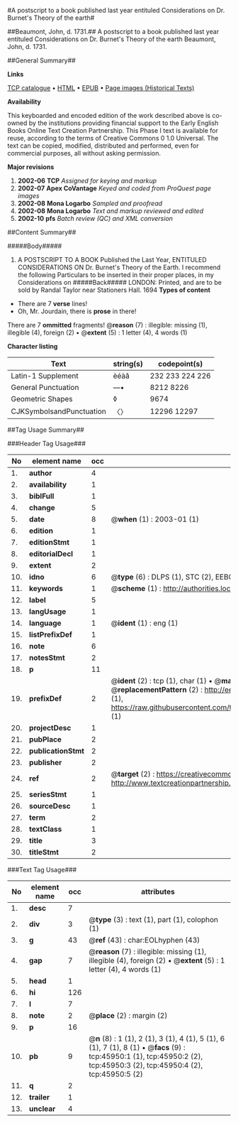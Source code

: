 #A postscript to a book published last year entituled Considerations on Dr. Burnet's Theory of the earth#

##Beaumont, John, d. 1731.##
A postscript to a book published last year entituled Considerations on Dr. Burnet's Theory of the earth
Beaumont, John, d. 1731.

##General Summary##

**Links**

[TCP catalogue](http://www.ota.ox.ac.uk/tcp/)  • 
[HTML](http://tei.it.ox.ac.uk/tcp/Texts-HTML/free/A27/A27209.html)  • 
[EPUB](http://tei.it.ox.ac.uk/tcp/Texts-EPUB/free/A27/A27209.epub) • 
[Page images (Historical Texts)](https://data.historicaltexts.jisc.ac.uk/view?pubId=eebo-10797719e&pageId=eebo-10797719e-45950-1)

**Availability**

This keyboarded and encoded edition of the
	       work described above is co-owned by the institutions
	       providing financial support to the Early English Books
	       Online Text Creation Partnership. This Phase I text is
	       available for reuse, according to the terms of Creative
	       Commons 0 1.0 Universal. The text can be copied,
	       modified, distributed and performed, even for
	       commercial purposes, all without asking permission.

**Major revisions**

1. __2002-06__ __TCP__ *Assigned for keying and markup*
1. __2002-07__ __Apex CoVantage__ *Keyed and coded from ProQuest page images*
1. __2002-08__ __Mona Logarbo__ *Sampled and proofread*
1. __2002-08__ __Mona Logarbo__ *Text and markup reviewed and edited*
1. __2002-10__ __pfs__ *Batch review (QC) and XML conversion*

##Content Summary##

#####Body#####

1. A POSTSCRIPT TO A BOOK Published the Last Year, ENTITULED CONSIDERATIONS ON Dr. Burnet's Theory of the Earth.
I recommend the following Particulars to be inserted in their proper places, in my Considerations on
#####Back#####
LONDON: Printed, and are to be sold by Randal Taylor near Stationers Hall. 1694
**Types of content**

  * There are 7 **verse** lines!
  * Oh, Mr. Jourdain, there is **prose** in there!

There are 7 **ommitted** fragments! 
 @__reason__ (7) : illegible: missing (1), illegible (4), foreign (2)  •  @__extent__ (5) : 1 letter (4), 4 words (1)

**Character listing**


|Text|string(s)|codepoint(s)|
|---|---|---|
|Latin-1 Supplement|èéàâ|232 233 224 226|
|General Punctuation|—•|8212 8226|
|Geometric Shapes|◊|9674|
|CJKSymbolsandPunctuation|〈〉|12296 12297|

##Tag Usage Summary##

###Header Tag Usage###

|No|element name|occ|attributes|
|---|---|---|---|
|1.|__author__|4||
|2.|__availability__|1||
|3.|__biblFull__|1||
|4.|__change__|5||
|5.|__date__|8| @__when__ (1) : 2003-01 (1)|
|6.|__edition__|1||
|7.|__editionStmt__|1||
|8.|__editorialDecl__|1||
|9.|__extent__|2||
|10.|__idno__|6| @__type__ (6) : DLPS (1), STC (2), EEBO-CITATION (1), OCLC (1), VID (1)|
|11.|__keywords__|1| @__scheme__ (1) : http://authorities.loc.gov/ (1)|
|12.|__label__|5||
|13.|__langUsage__|1||
|14.|__language__|1| @__ident__ (1) : eng (1)|
|15.|__listPrefixDef__|1||
|16.|__note__|6||
|17.|__notesStmt__|2||
|18.|__p__|11||
|19.|__prefixDef__|2| @__ident__ (2) : tcp (1), char (1)  •  @__matchPattern__ (2) : ([0-9\-]+):([0-9IVX]+) (1), (.+) (1)  •  @__replacementPattern__ (2) : http://eebo.chadwyck.com/downloadtiff?vid=$1&page=$2 (1), https://raw.githubusercontent.com/textcreationpartnership/Texts/master/tcpchars.xml#$1 (1)|
|20.|__projectDesc__|1||
|21.|__pubPlace__|2||
|22.|__publicationStmt__|2||
|23.|__publisher__|2||
|24.|__ref__|2| @__target__ (2) : https://creativecommons.org/publicdomain/zero/1.0/ (1), http://www.textcreationpartnership.org/docs/. (1)|
|25.|__seriesStmt__|1||
|26.|__sourceDesc__|1||
|27.|__term__|2||
|28.|__textClass__|1||
|29.|__title__|3||
|30.|__titleStmt__|2||


###Text Tag Usage###

|No|element name|occ|attributes|
|---|---|---|---|
|1.|__desc__|7||
|2.|__div__|3| @__type__ (3) : text (1), part (1), colophon (1)|
|3.|__g__|43| @__ref__ (43) : char:EOLhyphen (43)|
|4.|__gap__|7| @__reason__ (7) : illegible: missing (1), illegible (4), foreign (2)  •  @__extent__ (5) : 1 letter (4), 4 words (1)|
|5.|__head__|1||
|6.|__hi__|126||
|7.|__l__|7||
|8.|__note__|2| @__place__ (2) : margin (2)|
|9.|__p__|16||
|10.|__pb__|9| @__n__ (8) : 1 (1), 2 (1), 3 (1), 4 (1), 5 (1), 6 (1), 7 (1), 8 (1)  •  @__facs__ (9) : tcp:45950:1 (1), tcp:45950:2 (2), tcp:45950:3 (2), tcp:45950:4 (2), tcp:45950:5 (2)|
|11.|__q__|2||
|12.|__trailer__|1||
|13.|__unclear__|4||
